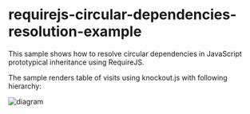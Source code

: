 # requirejs-circular-dependencies-resolution-example
This sample shows how to resolve circular dependencies in JavaScript prototypical inheritance using RequireJS. 

The sample renders table of visits using knockout.js with following hierarchy:

![diagram](https://github.com/ivanovvitaly/requirejs-circular-dependencies-resolution-example/diagram.png)